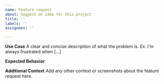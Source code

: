 ```yaml
---
name: Feature request
about: Suggest an idea for this project
title: ''
labels: ''
assignees: ''

---
```


**Use Case**
A clear and concise description of what the problem is. Ex. I'm always frustrated when [...]

**Expected Behavior**

**Additional Context**
Add any other context or screenshots about the feature request here.
